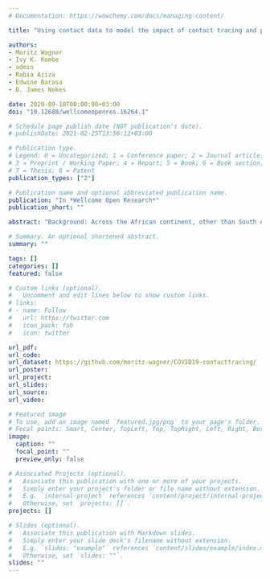 ```yaml
---
# Documentation: https://wowchemy.com/docs/managing-content/

title: "Using contact data to model the impact of contact tracing and physical distancing to control the SARS-CoV-2 outbreak in Kenya."

authors: 
- Moritz Wagner
- Ivy K. Kombe
- admin
- Rabia Aziza
- Edwine Barasa
- D. James Nokes

date: 2020-09-10T00:00:00+03:00
doi: "10.12688/wellcomeopenres.16264.1"

# Schedule page publish date (NOT publication's date).
# publishDate: 2021-02-25T13:56:12+03:00

# Publication type.
# Legend: 0 = Uncategorized; 1 = Conference paper; 2 = Journal article;
# 3 = Preprint / Working Paper; 4 = Report; 5 = Book; 6 = Book section;
# 7 = Thesis; 8 = Patent
publication_types: ["2"]

# Publication name and optional abbreviated publication name.
publication: "In *Wellcome Open Research*"
publication_short: ""

abstract: "Background: Across the African continent, other than South Africa, COVID-19 cases have remained relatively low. Nevertheless, in Kenya, despite early implementation of containment measures and restrictions, cases have consistently been increasing. Contact tracing forms one of the key strategies in Kenya, but may become infeasible as the caseload grows. Here we explore different contact tracing strategies by distinguishing between household and non-household contacts and how these may be combined with other non-pharmaceutical interventions.  Methods: We extend a previously developed branching process model for contact tracing to include realistic contact data from Kenya. Using the contact data, we generate a synthetic population of individuals and their contacts categorised by age and household membership. We simulate the initial spread of SARS-CoV-2 through this population and look at the effectiveness of a number of non-pharmaceutical interventions with a particular focus on different contact tracing strategies and the potential effort involved in these.  Results: General physical distancing and avoiding large group gatherings combined with contact tracing, where all contacts are isolated immediately, can be effective in slowing down the outbreak, but were, under our base assumptions, not enough to control it without implementing extreme stay at home policies. Under optimistic assumptions with a highly overdispersed R0 and a short delay from symptom onset to isolation, control was possible with less stringent physical distancing and by isolating household contacts only.  Conclusions: Without strong physical distancing measures, controlling the spread of SARS-CoV-2 is difficult. With limited resources, physical distancing combined with the isolation of households of detected cases can form a moderately effective strategy, and control is possible under optimistic assumptions. More data are needed to understand transmission in Kenya, in particular by studying the settings that lead to larger transmission events, which may allow for more targeted responses, and collection of representative age-related contact data."

# Summary. An optional shortened abstract.
summary: ""

tags: []
categories: []
featured: false

# Custom links (optional).
#   Uncomment and edit lines below to show custom links.
# links:
# - name: Follow
#   url: https://twitter.com
#   icon_pack: fab
#   icon: twitter

url_pdf:
url_code:
url_dataset: https://github.com/moritz-wagner/COVID19-contacttracing/
url_poster:
url_project:
url_slides:
url_source:
url_video:

# Featured image
# To use, add an image named `featured.jpg/png` to your page's folder. 
# Focal points: Smart, Center, TopLeft, Top, TopRight, Left, Right, BottomLeft, Bottom, BottomRight.
image:
  caption: ""
  focal_point: ""
  preview_only: false

# Associated Projects (optional).
#   Associate this publication with one or more of your projects.
#   Simply enter your project's folder or file name without extension.
#   E.g. `internal-project` references `content/project/internal-project/index.md`.
#   Otherwise, set `projects: []`.
projects: []

# Slides (optional).
#   Associate this publication with Markdown slides.
#   Simply enter your slide deck's filename without extension.
#   E.g. `slides: "example"` references `content/slides/example/index.md`.
#   Otherwise, set `slides: ""`.
slides: ""
---
```

